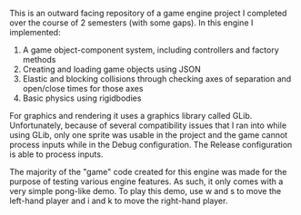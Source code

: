 This is an outward facing repository of a game engine project I completed over the course of 2 semesters (with some gaps).
In this engine I implemented:
1. A game object-component system, including controllers and factory methods
2. Creating and loading game objects using JSON
3. Elastic and blocking collisions through checking axes of separation and open/close times for those axes
4. Basic physics using rigidbodies

For graphics and rendering it uses a graphics library called GLib. 
Unfortunately, because of several compatibility issues that I ran into while using GLib, only one sprite was usable in the project and the game cannot process inputs while in the Debug configuration. The Release configuration is able to process inputs.

The majority of the "game" code created for this engine was made for the purpose of testing various engine features. As such, it only comes with a very simple pong-like demo. To play this demo, use w and s to move the left-hand player and i and k to move the right-hand player.
